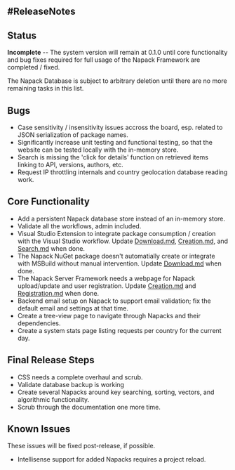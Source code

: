 #ReleaseNotes
-------------

Status
------
**Incomplete** -- The system version will remain at 0.1.0 until core functionality and bug fixes required for full usage of the Napack Framework are completed / fixed.

The Napack Database is subject to arbitrary deletion until there are no more remaining tasks in this list.

Bugs
----
* Case sensitivity / insensitivity issues accross the board, esp. related to JSON serialization of package names.
* Significantly increase unit testing and functional testing, so that the website can be tested locally with the in-memory store.
* Search is missing the 'click for details' function on retrieved items linking to API, versions, authors, etc.
* Request IP throttling internals and country geolocation database reading work.

Core Functionality
------------------
* Add a persistent Napack database store instead of an in-memory store.
* Validate all the workflows, admin included.
* Visual Studio Extension to integrate package consumption / creation with the Visual Studio workflow. Update [Download.md](./Download.md), [Creation.md](Creation.md), and [Search.md](./Search.md) when done.
* The Napack NuGet package doesn't automatially create or integrate with MSBuild without manual intervention. Update [Download.md](./Download.md) when done.
* The Napack Server Framework needs a webpage for Napack upload/update and user registration. Update [Creation.md](./Creation.md) and [Registration.md](Registration.md) when done.
* Backend email setup on Napack to support email validation; fix the default email and settings at that time.
* Create a tree-view page to navigate through Napacks and their dependencies.
* Create a system stats page listing requests per country for the current day.

Final Release Steps
-------------------
* CSS needs a complete overhaul and scrub.
* Validate database backup is working
* Create several Napacks around key searching, sorting, vectors, and algorithmic functionality.
* Scrub through the documentation one more time.

Known Issues
------------
These issues will be fixed post-release, if possible.
* Intellisense support for added Napacks requires a project reload.